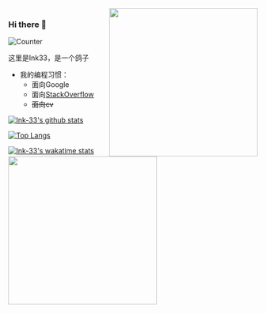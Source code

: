 <img align="right" src="https://cdn.jsdelivr.net/gh/Ink-33/Ink-33/1.png" width='300px'>

### Hi there 👋
![Counter](https://count.getloli.com/get/@Ink33?theme=gelbooru-h)

这里是Ink33，是一个鸽子

- 我的编程习惯：
  - 面向Google
  - 面向[StackOverflow](https://stackoverflow.com/users/12869375/ink33?tab=profile)
  - ~~面向cv~~

<img align="left" src="https://cdn.jsdelivr.net/gh/Ink-33/Ink-33/2.png" width='300px'>

[![Ink-33's github stats](https://github-readme-stats.vercel.app/api?username=Ink-33&show_icons=true)](https://github.com/anuraghazra/github-readme-stats)  

[![Top Langs](https://github-readme-stats.vercel.app/api/top-langs/?username=Ink-33)](https://github.com/anuraghazra/github-readme-stats)  

[![Ink-33's wakatime stats](https://github-readme-stats.vercel.app/api/wakatime?username=Ink33)](https://github.com/anuraghazra/github-readme-stats)
